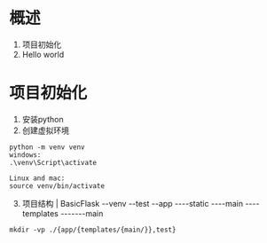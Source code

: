 # 概述
1. 项目初始化
2. Hello world

# 项目初始化
1. 安装python
2. 创建虚拟环境
```
python -m venv venv
windows:
.\venv\Script\activate

Linux and mac:
source venv/bin/activate
```
3. 项目结构
| BasicFlask
--venv
--test
--app
----static
----main
----templates
-------main
```
mkdir -vp ./{app/{templates/{main/}},test}
```
